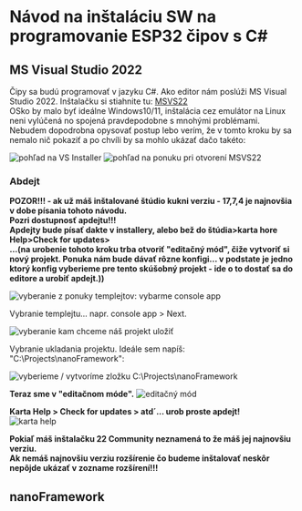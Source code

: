 # Návod na inštaláciu SW na programovanie ESP32 čipov s C#
## MS Visual Studio 2022 

Čipy sa budú programovať v jazyku C#. Ako editor nám poslúži MS Visual Studio 2022. Inštalačku si stiahnite tu: [MSVS22](https://visualstudio.microsoft.com/cs/thank-you-downloading-visual-studio/?sku=Community&channel=Release&version=VS2022&source=VSLandingPage&cid=2030&passive=false)     
OSko by malo byť ideálne Windows10/11, inštalácia cez emulátor na Linux neni vylúčená no spojená pravdepodobne s mnohými problémami.     
Nebudem dopodrobna opysovať postup lebo verím, že v tomto kroku by sa nemalo nič pokaziť a po chvíli by sa mohlo ukázať dačo takéto:    

![pohľad na VS Installer](https://github.com/romankiss/R-IoT/assets/59760649/f5654bcc-73ce-482c-a952-e50f288cfcc8)
![pohľad na ponuku pri otvorení MSVS22](https://github.com/romankiss/R-IoT/assets/59760649/a125473a-1d60-401b-9c4c-96a69497bf43)

### Abdejt

**POZOR!!!   - ak už máš inštalované štúdio kukni verziu - 17,7,4 je najnovšia v dobe písania tohoto návodu.   
Pozri dostupnosť apdejtu!!!  
Apdejty bude písať dakte v installery, alebo bež do štúdia>karta hore Help>Check for updates>     
...(na urobenie tohoto kroku trba otvoriť "editačný mód", čiže vytvoriť si nový projekt. Ponuka nám bude dávať rôzne konfigi... v podstate je jedno ktorý konfig vyberieme pre tento skúšobný projekt - ide o to dostať sa do editore a urobiť apdejt.))**

![vyberanie z ponuky templejtov: vybarme console app](https://github.com/romankiss/R-IoT/assets/59760649/7361d1a2-f2f3-4d8d-8998-3d8b545810b2)

Vybranie templejtu... napr. console app > Next.

![vyberanie kam chceme náš projekt uložiť](https://github.com/romankiss/R-IoT/assets/59760649/9dd06c7f-d293-495c-8870-d6b5591b0131)

Vybranie ukladania projektu. Ideále sem napíš: "C:\Projects\nanoFramework":

![vyberieme / vytvoríme zložku C:\\Projects\nanoFramework](https://github.com/romankiss/R-IoT/assets/59760649/9765d1c8-3899-44d3-a869-d0907269e93d)

**Teraz sme v "editačnom móde".**
![editačný mód](https://github.com/romankiss/R-IoT/assets/59760649/e869a40b-06e5-41a7-83e2-75396ea2e196)

**Karta Help > Check for updates > atd´... urob proste apdejt!**      
![karta help](https://github.com/romankiss/R-IoT/assets/59760649/c1e38537-a17c-42e8-8331-b29de003d2d8)





<p color="red"><strong>Pokiaľ máš inštalačku 22 Community neznamená to že máš jej najnovšiu verziu.  <br>   
Ak nemáš najnovšiu verziu rozšírenie čo budeme inštalovať neskôr nepôjde ukázať v zozname rozšírení!!!</strong></p>



## nanoFramework
